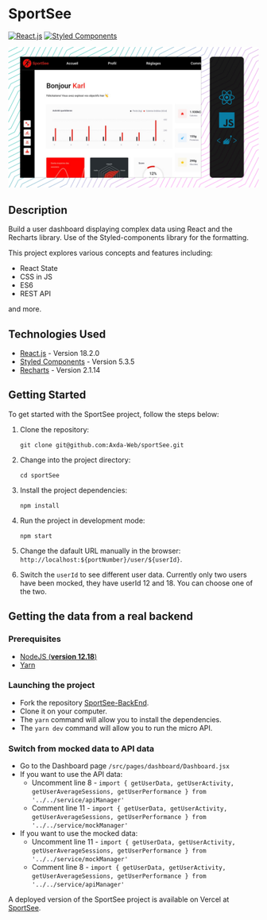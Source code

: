 # SportSee

[![React.js](https://img.shields.io/badge/React.js-18.2.0-61DAFB?logo=react&logoColor=white&style=flat-square)](https://reactjs.org/)
[![Styled Components](https://img.shields.io/badge/Styled_Components-5.3.5-%23DB7093?logo=styled-components&logoColor=white&style=flat-square)](https://styled-components.com/)

![screenshot](/screenshot.jpg)

## Description

Build a user dashboard displaying complex data using React and the Recharts library. Use of the Styled-components library for the formatting.

This project explores various concepts and features including:

- React State
- CSS in JS
- ES6
- REST API

and more.

## Technologies Used

- [React.js](https://reactjs.org/) - Version 18.2.0
- [Styled Components](https://styled-components.com/) - Version 5.3.5
- [Recharts](https://recharts.org/) - Version 2.1.14

## Getting Started

To get started with the SportSee project, follow the steps below:

1. Clone the repository:

   ```shell
   git clone git@github.com:Axda-Web/sportSee.git
   ```

2. Change into the project directory:

   ```shell
   cd sportSee
   ```

3. Install the project dependencies:

   ```shell
   npm install
   ```

4. Run the project in development mode:

   ```shell
   npm start
   ```

5. Change the dafault URL manually in the browser: `http://localhost:${portNumber}/user/${userId}`.

6. Switch the `userId` to see different user data. Currently only two users have been mocked, they have userId 12 and 18. You can choose one of the two.

## Getting the data from a real backend

### Prerequisites

- [NodeJS (**version 12.18**)](https://nodejs.org/en/)
- [Yarn](https://yarnpkg.com/)

### Launching the project

- Fork the repository [SportSee-BackEnd](https://sport-see-five.vercel.app/user/12).
- Clone it on your computer.
- The `yarn` command will allow you to install the dependencies.
- The `yarn dev` command will allow you to run the micro API.

### Switch from mocked data to API data

- Go to the Dashboard page `/src/pages/dashboard/Dashboard.jsx`
- If you want to use the API data:
  - Uncomment line 8 - `import { getUserData, getUserActivity, getUserAverageSessions, getUserPerformance } from '../../service/apiManager'`
  - Comment line 11 - `import { getUserData, getUserActivity, getUserAverageSessions, getUserPerformance } from '../../service/mockManager'`
- If you want to use the mocked data:
  - Uncomment line 11 - `import { getUserData, getUserActivity, getUserAverageSessions, getUserPerformance } from '../../service/mockManager'`
  - Comment line 8 - `import { getUserData, getUserActivity, getUserAverageSessions, getUserPerformance } from '../../service/apiManager'`

A deployed version of the SportSee project is available on Vercel at [SportSee](https://sport-see-five.vercel.app/user/12).

